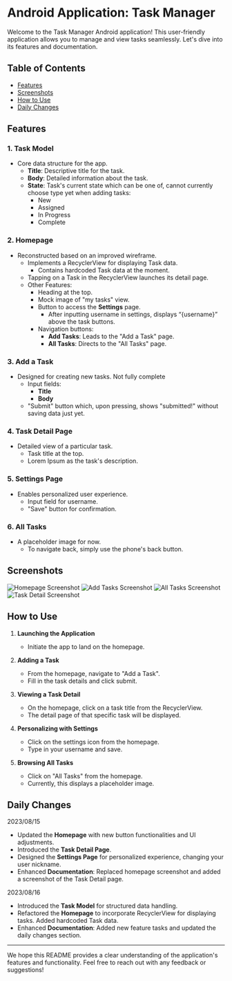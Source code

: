 # Android Application: Task Manager

Welcome to the Task Manager Android application! This user-friendly application allows you to manage and view tasks seamlessly. Let's dive into its features and documentation.

## Table of Contents
- [Features](#features)
- [Screenshots](#screenshots)
- [How to Use](#how-to-use)
- [Daily Changes](#daily-changes)

## Features

### 1. **Task Model**
- Core data structure for the app.
    - **Title**: Descriptive title for the task.
    - **Body**: Detailed information about the task.
    - **State**: Task's current state which can be one of, cannot currently choose type yet when adding tasks:
        - New
        - Assigned
        - In Progress
        - Complete

### 2. **Homepage**
- Reconstructed based on an improved wireframe.
    - Implements a RecyclerView for displaying Task data.
        - Contains hardcoded Task data at the moment.
    - Tapping on a Task in the RecyclerView launches its detail page.
    - Other Features:
        - Heading at the top.
        - Mock image of "my tasks" view.
        - Button to access the **Settings** page.
            - After inputting username in settings, displays “{username}” above the task buttons.
        - Navigation buttons:
            - **Add Tasks**: Leads to the "Add a Task" page.
            - **All Tasks**: Directs to the "All Tasks" page.

### 3. **Add a Task**
- Designed for creating new tasks. Not fully complete
    - Input fields:
        - **Title**
        - **Body**
    - "Submit" button which, upon pressing, shows "submitted!" without saving data just yet.

### 4. **Task Detail Page**
- Detailed view of a particular task.
    - Task title at the top.
    - Lorem Ipsum as the task's description.

### 5. **Settings Page**
- Enables personalized user experience.
    - Input field for username.
    - "Save" button for confirmation.

### 6. **All Tasks**
- A placeholder image for now.
    - To navigate back, simply use the phone's back button.

## Screenshots

![Homepage Screenshot](app/src/main/res/images/taskmaster_home.png)
![Add Tasks Screenshot](app/src/main/res/images/taskmaster_add_tasks.png)
![All Tasks Screenshot](app/src/main/res/images/taskmaster_all_tasks.png)
![Task Detail Screenshot](app/src/main/res/images/taskmaster_tasks_detail.png)

## How to Use

1. **Launching the Application**
    - Initiate the app to land on the homepage.

2. **Adding a Task**
    - From the homepage, navigate to "Add a Task".
    - Fill in the task details and click submit.

3. **Viewing a Task Detail**
    - On the homepage, click on a task title from the RecyclerView.
    - The detail page of that specific task will be displayed.

4. **Personalizing with Settings**
    - Click on the settings icon from the homepage.
    - Type in your username and save.

5. **Browsing All Tasks**
    - Click on "All Tasks" from the homepage.
    - Currently, this displays a placeholder image.

## Daily Changes

2023/08/15
- Updated the **Homepage** with new button functionalities and UI adjustments.
- Introduced the **Task Detail Page**.
- Designed the **Settings Page** for personalized experience, changing your user nickname.
- Enhanced **Documentation**: Replaced homepage screenshot and added a screenshot of the Task Detail page.


2023/08/16
- Introduced the **Task Model** for structured data handling.
- Refactored the **Homepage** to incorporate RecyclerView for displaying tasks. Added hardcoded Task data.
- Enhanced **Documentation**: Added new feature tasks and updated the daily changes section.


---

[//]: # (The how to was generated by ChatGPT)
We hope this README provides a clear understanding of the application's features and functionality. Feel free to reach out with any feedback or suggestions!
